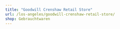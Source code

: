 ```yaml
---
title: "Goodwill Crenshaw Retail Store"
url: /los-angeles/goodwill-crenshaw-retail-store/
shop: Gebrauchtwaren
---
```

